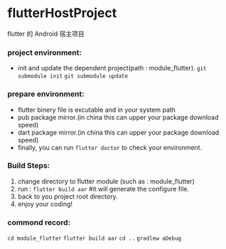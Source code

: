 # flutterHostProject

flutter 的 Android 宿主项目

### project environment:
- init and update the dependent project(path : module_flutter).
`git submodule init`
`git submodule update`


### prepare environment:
- flutter binery file is excutable and in your system path
- pub package mirror.(in china this can upper your package download speed)
- dart package mirror.(in china this can upper your package download speed)
- finally, you can run `flutter doctor` to check your environment.

### Build Steps:
1. change directory to flutter module (such as : module_flutter)
2. run : `flutter build aar` #it will generate the configure file.
3. back to you project root directory.
4. enjoy your coding!

### commond record:
`cd module_flutter`
`flutter build aar`
`cd ..`
`gradlew aDebug`

